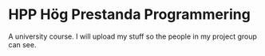 # HPP Hög Prestanda Programmering 
A university course. I will upload my stuff so the people in my project group can see.

